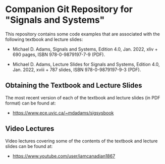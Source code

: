 Companion Git Repository for "Signals and Systems"
==================================================

This repository contains some code examples that are associated with
the following textbook and lecture slides:

  - Michael D. Adams,
    Signals and Systems,
    Edition 4.0,
    Jan. 2022,
    xliv + 690 pages,
    ISBN 978-0-9879197-7-9 (PDF).

  - Michael D. Adams,
    Lecture Slides for Signals and Systems,
    Edition 4.0,
    Jan. 2022,
    xviii + 787 slides,
    ISBN 978-0-9879197-9-3 (PDF).

Obtaining the Textbook and Lecture Slides
-----------------------------------------

The most recent version of each of the textbook and lecture slides (in PDF
format) can be found at:

  - <https://www.ece.uvic.ca/~mdadams/sigsysbook>

Video Lectures
--------------

Video lectures covering some of the contents of the textbook and lecture
slides can be found at:

  - <https://www.youtube.com/user/iamcanadian1867>
